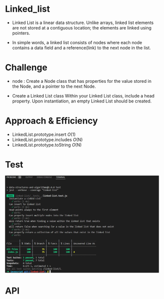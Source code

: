 # Linked_list
* Linked List is a linear data structure. Unlike arrays, linked list elements are not stored at a contiguous location; the elements are linked using pointers.

* In simple words, a linked list consists of nodes where each node contains a data field and a reference(link) to the next node in the list.

# Challenge

* node : Create a Node class that has properties for the value stored in the Node, and a pointer to the next Node.

* Create a Linked List class
Within your Linked List class, include a head property.
Upon instantiation, an empty Linked List should be created.


# Approach & Efficiency

* LinkedList.prototype.insert *O*(1)
* LinkedList.prototype.includes *O*(N)
* LinkedList.prototype.toString *O*(N)

# Test
![test](./teestllinked.PNG)



# API

